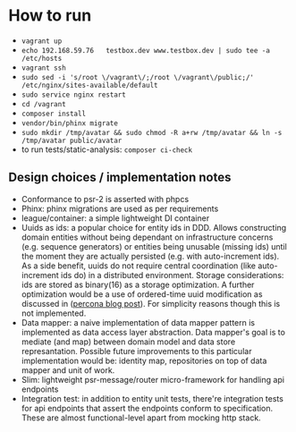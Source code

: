 # How to run
* `vagrant up`
* `echo 192.168.59.76   testbox.dev www.testbox.dev | sudo tee -a /etc/hosts`
* `vagrant ssh`
* `sudo sed -i 's/root \/vagrant\/;/root \/vagrant\/public;/' /etc/nginx/sites-available/default`
* `sudo service nginx restart`
* `cd /vagrant`
* `composer install`
* `vendor/bin/phinx migrate`
* `sudo mkdir /tmp/avatar && sudo chmod -R a+rw /tmp/avatar && ln -s /tmp/avatar public/avatar`
* to run tests/static-analysis: `composer ci-check`

## Design choices / implementation notes
* Conformance to psr-2 is asserted with phpcs
* Phinx: phinx migrations are used as per requirements
* league/container: a simple lightweight DI container
* Uuids as ids: a popular choice for entity ids in DDD.
  Allows constructing domain entities without being dependant on infrastructure concerns (e.g. sequence generators) or entities being unusable (missing ids) until the moment they are actually persisted (e.g. with auto-increment ids). As a side benefit, uuids do not require central coordination (like auto-increment ids do) in a distributed environment.
  Storage considerations: ids are stored as binary(16) as a storage optimization. A further optimization would be a use of ordered-time uuid modification as discussed in ([percona blog post](https://www.percona.com/blog/2014/12/19/store-uuid-optimized-way/)). For simplicity reasons though this is not implemented.
* Data mapper: a naive implementation of data mapper pattern is implemented as data access layer abstraction. Data mapper's goal is to mediate (and map) between domain model and data store represantation.
  Possible future improvements to this particular implementation would be: identity map, repositories on top of data mapper and unit of work.
* Slim: lightweight psr-message/router micro-framework for handling api endpoints
* Integration test: in addition to entity unit tests, there're integration tests for api endpoints that assert the endpoints conform to specification. These are almost functional-level apart from mocking http stack.
